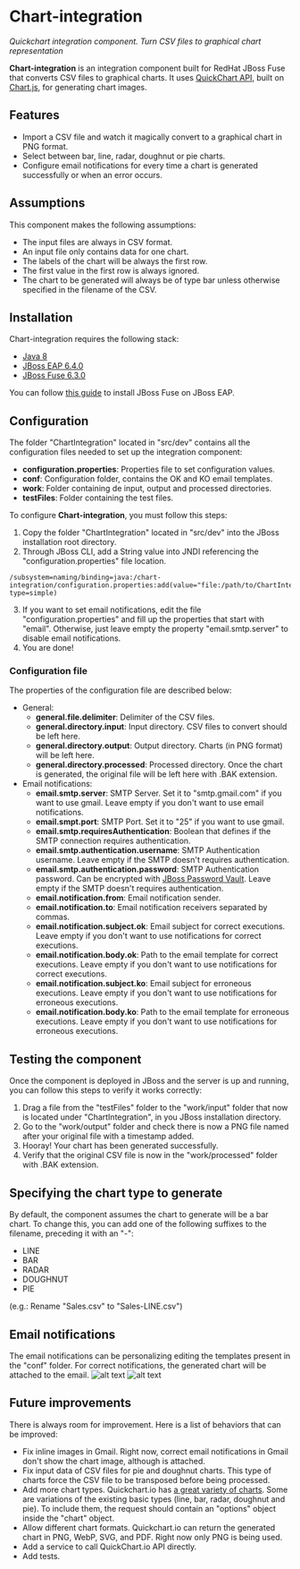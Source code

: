# Chart-integration
*Quickchart integration component. Turn CSV files to graphical chart representation*

**Chart-integration** is an integration component built for RedHat JBoss Fuse that converts CSV files to graphical charts. It uses [QuickChart API](https://quickchart.io/), built on [Chart.js](https://www.chartjs.org/), for generating chart images.

## Features
- Import a CSV file and watch it magically convert to a graphical chart in PNG format.
- Select between bar, line, radar, doughnut or pie charts.
- Configure email notifications for every time a chart is generated successfully or when an error occurs.

## Assumptions
This component makes the following assumptions:
- The input files are always in CSV format.
- An input file only contains data for one chart.
- The labels of the chart will be always the first row.
- The first value in the first row is always ignored.
- The chart to be generated will always be of type bar unless otherwise specified in the filename of the CSV.

## Installation
Chart-integration requires the following stack:
- [Java 8](https://www.java.com/en/download/help/java8.html)
- [JBoss EAP 6.4.0](https://developers.redhat.com/products/eap/download)
- [JBoss Fuse 6.3.0](https://access.redhat.com/jbossnetwork/restricted/listSoftware.html?downloadType=distributions&product=jboss.fuse&version=6.3)

You can follow [this guide](https://access.redhat.com/documentation/en-us/red_hat_jboss_fuse/6.3/html/installation_on_jboss_eap/installing_red_hat_jboss_fuse_on_eap) to install JBoss Fuse on JBoss EAP.

## Configuration
The folder "ChartIntegration" located in "src/dev" contains all the configuration files needed to set up the integration component:
* **configuration.properties**: Properties file to set configuration values.
* **conf**: Configuration folder, contains the OK and KO email templates.
* **work**: Folder containing de input, output and processed directories.
* **testFiles**: Folder containing the test files.

To configure **Chart-integration**, you must follow this steps:
1. Copy the folder "ChartIntegration" located  in "src/dev" into the JBoss installation root directory.
2. Through JBoss CLI, add a String value into JNDI referencing the "configuration.properties" file location.
```
/subsystem=naming/binding=java:/chart-integration/configuration.properties:add(value="file:/path/to/ChartIntegration/configuration.properties",binding-type=simple)
```
3. If you want to set email notifications, edit the file "configuration.properties" and fill up the properties that start with "email". Otherwise, just leave empty the property "email.smtp.server" to disable email notifications.
4. You are done!

### Configuration file
The properties of the configuration file are described below:
- General:
    - **general.file.delimiter**: Delimiter of the CSV files.
    - **general.directory.input**: Input directory. CSV files to convert should be left here.
    - **general.directory.output**: Output directory. Charts (in PNG format) will be left here.
    - **general.directory.processed**: Processed directory. Once the chart is generated, the original file will be left here with .BAK extension.
- Email notifications:
    - **email.smtp.server**: SMTP Server. Set it to "smtp.gmail.com" if you want to use gmail. Leave empty if you don't want to use email notifications.
    - **email.smpt.port**: SMTP Port. Set it to "25" if you want to use gmail.
    - **email.smtp.requiresAuthentication**: Boolean that defines if the SMTP connection requires authentication.
    - **email.smtp.authentication.username**: SMTP Authentication username. Leave empty if the SMTP doesn't requires authentication.
    - **email.smtp.authentication.password**: SMTP Authentication password. Can be encrypted with [JBoss Password Vault](https://access.redhat.com/documentation/en-us/red_hat_jboss_enterprise_application_platform/6.4/html/security_guide/configure_and_use_password_vault). Leave empty if the SMTP doesn't requires authentication.
    - **email.notification.from**: Email notification sender.
    - **email.notification.to**: Email notification receivers separated by commas.
    - **email.notification.subject.ok**: Email subject for correct executions. Leave empty if you don't want to use notifications for correct executions.
    - **email.notification.body.ok**: Path to the email template for correct executions. Leave empty if you don't want to use notifications for correct executions.
    - **email.notification.subject.ko**: Email subject for erroneous executions. Leave empty if you don't want to use notifications for erroneous executions.
    - **email.notification.body.ko**: Path to the email template for erroneous executions. Leave empty if you don't want to use notifications for erroneous executions.

## Testing the component
Once the component is deployed in JBoss and the server is up and running, you can follow this steps to verify it works correctly:
1. Drag a file from the "testFiles" folder to the "work/input" folder that now is located under "ChartIntegration", in you JBoss installation directory.
2. Go to the "work/output" folder and check there is now a PNG file named after your original file with a timestamp added.
3. Hooray! Your chart has been generated successfully.
4. Verify that the original CSV file is now in the "work/processed" folder with .BAK extension. 

## Specifying the chart type to generate
By default, the component assumes the chart to generate will be a bar chart.
To change this, you can add one of the following suffixes to the filename, preceding it with an "-":
- LINE
- BAR
- RADAR
- DOUGHNUT
- PIE

(e.g.: Rename "Sales.csv" to "Sales-LINE.csv")

## Email notifications
The email notifications can be personalizing editing the templates present in the "conf" folder.
For correct notifications, the generated chart will be attached to the email.
![alt text](docs/OKEmail.png "OK Notification")
![alt text](docs/KOEmail.png "KO Notification")

## Future improvements
There is always room for improvement. Here is a list of behaviors that can be improved:
* Fix inline images in Gmail. Right now, correct email notifications in Gmail don't show the chart image, although is attached.
* Fix input data of CSV files for pie and doughnut charts. This type of charts force the CSV file to be transposed before being processed.
* Add more chart types. Quickchart.io has [a great variety of charts](https://quickchart.io/gallery/). Some are variations of the existing basic types (line, bar, radar, doughnut and pie). To include them, the request should contain an "options" object inside the "chart" object.
* Allow different chart formats. Quickchart.io can return the generated chart in PNG, WebP, SVG, and PDF. Right now only PNG is being used.
* Add a service to call QuickChart.io API directly.
* Add tests.